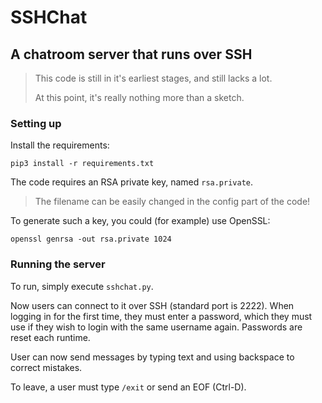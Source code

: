 # SSHChat
## A chatroom server that runs over SSH

> This code is still in it's earliest stages, and still lacks a lot.
> 
>  At this point, it's really nothing more than a sketch.

### Setting up
Install the requirements:

```pip3 install -r requirements.txt```

The code requires an RSA private key, named `rsa.private`.
> The filename can be easily changed in the config part of the code!

To generate such a key, you could (for example) use OpenSSL:

```openssl genrsa -out rsa.private 1024```

### Running the server
To run, simply execute `sshchat.py`.

Now users can connect to it over SSH (standard port is 2222). When logging in for the first time, they must enter a password, which they must use if they wish to login with the same username again. Passwords are reset each runtime.

User can now send messages by typing text and using backspace to correct mistakes.

To leave, a user must type `/exit` or send an EOF (Ctrl-D).

